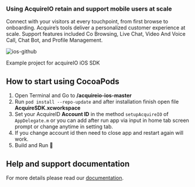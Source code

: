 ### Using AcquireIO retain and support mobile users at scale
Connect with your visitors at every touchpoint, from first browse to onboarding. Acquire’s tools deliver a personalized customer experience at scale. Support features included Co Browsing, Live Chat, Video And Voice Call, Chat Bot, and Profile Management.


![ios-github](https://devtools.acquire.io/user-content/img/sdk-app-screen.png)

Example project for acquireIO iOS SDK

## How to start using CocoaPods
1.  Open Terminal and   Go to **/acquireio-ios-master**
2.  Run `pod install --repo-update` and after installation finish open file **AcquireSDK.xcworkspace**
3.  Set your AcquireID **Account ID** in the method `setupAcquireIO` of `AppDelegate.m` or you can add after run app via input in home tab screen prompt or change anytime in setting tab.
4. If you change account id then need to close app and restart again will work.
4.  Build and Run 🎉

## Help and support documentation
For more details please read our [documentation](https://developer.acquire.io/sdk/ios/sdk-setup-guide/getting-started).

